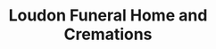 ---
title: "Loudon Funeral Home and Cremations"
url: /loudon/loudon-funeral-home-and-cremations/
shop: Bestattungen
---